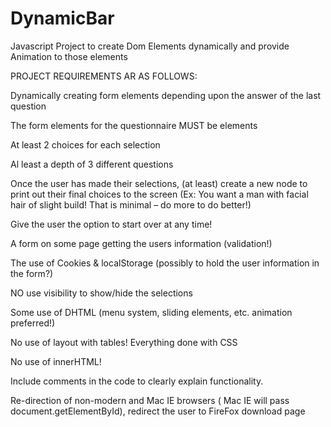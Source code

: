 DynamicBar
==========

Javascript Project to create Dom Elements dynamically and provide Animation to those elements

PROJECT REQUIREMENTS AR AS FOLLOWS:

Dynamically creating form elements depending upon the answer of the last question

The form elements for the questionnaire MUST be elements

At least 2 choices for each selection

Al least a depth of 3 different questions 


Once the user has made their selections, (at least) create a new node to print out their final choices to the screen (Ex: You want a man with facial hair of slight build! That is minimal – do more to do better!)

Give the user the option to start over at any time!

A form on some page getting the users information (validation!)

The use of Cookies & localStorage (possibly to hold the user information in the form?)

NO use visibility to show/hide the selections

Some use of DHTML (menu system, sliding elements, etc. animation preferred!)

No use of layout with tables! Everything done with CSS

No use of innerHTML! 

Include comments in the code to clearly explain functionality.

Re-direction of non-modern and Mac IE browsers ( Mac IE will pass document.getElementById), redirect the user to FireFox download page

